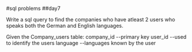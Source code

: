 #sql problems
##day7

Write a sql query to find the companies who have atleast 2 users who speaks both the German and English languages.

Given the Company_users table:
company_id      --primary key
user_id         --used to identify the users
language        --languages known by the user